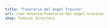 ```yaml
---
title: "Funeraria del Angel Trevino"
url: /san-antonio/funeraria-del-angel-trevino/
shop: funeral directors
---
```

